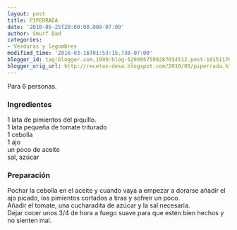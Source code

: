 ```yaml
---
layout: post
title: PIPERRADA
date: '2010-05-25T20:00:00.000-07:00'
author: Smurf Dad
categories:
- Verduras y legumbres
modified_time: '2016-03-16T01:53:15.738-07:00'
blogger_id: tag:blogger.com,1999:blog-5299957599287034512.post-1015117029462535067
blogger_orig_url: http://recetas-desa.blogspot.com/2010/05/piperrada.html
---
```


Para 6 personas.<br><h3>Ingredientes</h3><p>1 lata de pimientos del piquillo.<br/>1 lata peque&ntilde;a de tomate triturado<br/>1 cebolla<br/>1 ajo<br/>un poco de aceite<br/>sal, az&uacute;car</p><h3>Preparaci&oacute;n</h3><p>Pochar la cebolla en el aceite y cuando vaya a empezar a dorarse a&ntilde;adir el ajo picado, los pimientos cortados a tiras y sofre&iacute;r un poco.<br/>A&ntilde;adir el tomate, una cucharadita de az&uacute;car y la sal necesaria.<br/>Dejar cocer unos 3/4 de hora a fuego suave para que est&eacute;n bien hechos y no sienten mal.</p>